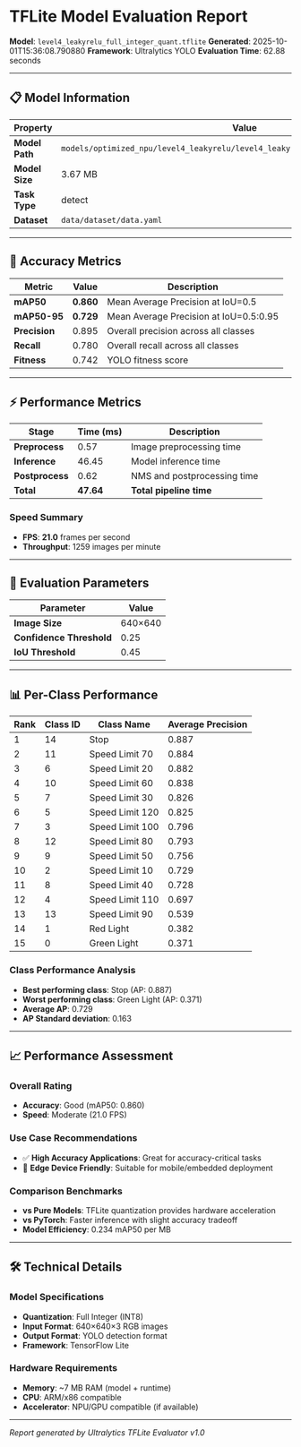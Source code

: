 # TFLite Model Evaluation Report

**Model**: `level4_leakyrelu_full_integer_quant.tflite`
**Generated**: 2025-10-01T15:36:08.790880
**Framework**: Ultralytics YOLO
**Evaluation Time**: 62.88 seconds

---

## 📋 Model Information

| Property | Value |
|----------|-------|
| **Model Path** | `models/optimized_npu/level4_leakyrelu/level4_leakyrelu_full_integer_quant.tflite` |
| **Model Size** | 3.67 MB |
| **Task Type** | detect |
| **Dataset** | `data/dataset/data.yaml` |

---

## 🎯 Accuracy Metrics

| Metric | Value | Description |
|--------|-------|-------------|
| **mAP50** | **0.860** | Mean Average Precision at IoU=0.5 |
| **mAP50-95** | **0.729** | Mean Average Precision at IoU=0.5:0.95 |
| **Precision** | 0.895 | Overall precision across all classes |
| **Recall** | 0.780 | Overall recall across all classes |
| **Fitness** | 0.742 | YOLO fitness score |

---

## ⚡ Performance Metrics

| Stage | Time (ms) | Description |
|-------|-----------|-------------|
| **Preprocess** | 0.57 | Image preprocessing time |
| **Inference** | 46.45 | Model inference time |
| **Postprocess** | 0.62 | NMS and postprocessing time |
| **Total** | **47.64** | **Total pipeline time** |

### Speed Summary
- **FPS**: **21.0** frames per second
- **Throughput**: 1259 images per minute

---

## 🎪 Evaluation Parameters

| Parameter | Value |
|-----------|-------|
| **Image Size** | 640×640 |
| **Confidence Threshold** | 0.25 |
| **IoU Threshold** | 0.45 |

---
## 📊 Per-Class Performance

| Rank | Class ID | Class Name | Average Precision |
|------|----------|------------|-------------------|
| 1 | 14 | Stop | 0.887 |
| 2 | 11 | Speed Limit 70 | 0.884 |
| 3 | 6 | Speed Limit 20 | 0.882 |
| 4 | 10 | Speed Limit 60 | 0.838 |
| 5 | 7 | Speed Limit 30 | 0.826 |
| 6 | 5 | Speed Limit 120 | 0.825 |
| 7 | 3 | Speed Limit 100 | 0.796 |
| 8 | 12 | Speed Limit 80 | 0.793 |
| 9 | 9 | Speed Limit 50 | 0.756 |
| 10 | 2 | Speed Limit 10 | 0.729 |
| 11 | 8 | Speed Limit 40 | 0.728 |
| 12 | 4 | Speed Limit 110 | 0.697 |
| 13 | 13 | Speed Limit 90 | 0.539 |
| 14 | 1 | Red Light | 0.382 |
| 15 | 0 | Green Light | 0.371 |

### Class Performance Analysis
- **Best performing class**: Stop (AP: 0.887)
- **Worst performing class**: Green Light (AP: 0.371)
- **Average AP**: 0.729
- **AP Standard deviation**: 0.163

---
## 📈 Performance Assessment

### Overall Rating
- **Accuracy**: Good (mAP50: 0.860)
- **Speed**: Moderate (21.0 FPS)

### Use Case Recommendations
- ✅ **High Accuracy Applications**: Great for accuracy-critical tasks
- 📱 **Edge Device Friendly**: Suitable for mobile/embedded deployment

### Comparison Benchmarks
- **vs Pure Models**: TFLite quantization provides hardware acceleration
- **vs PyTorch**: Faster inference with slight accuracy tradeoff
- **Model Efficiency**: 0.234 mAP50 per MB

---

## 🛠️ Technical Details

### Model Specifications
- **Quantization**: Full Integer (INT8)
- **Input Format**: 640×640×3 RGB images
- **Output Format**: YOLO detection format
- **Framework**: TensorFlow Lite

### Hardware Requirements
- **Memory**: ~7 MB RAM (model + runtime)
- **CPU**: ARM/x86 compatible
- **Accelerator**: NPU/GPU compatible (if available)

---

*Report generated by Ultralytics TFLite Evaluator v1.0*
